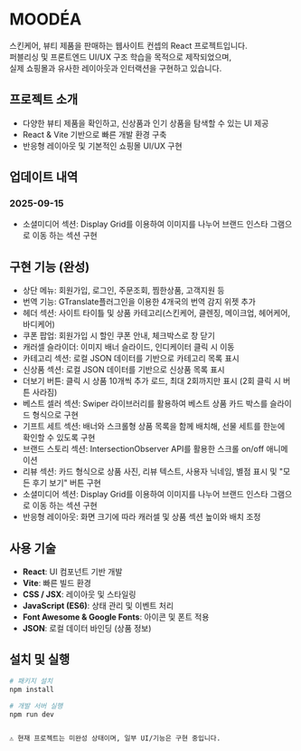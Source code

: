 # MOODÉA

스킨케어, 뷰티 제품을 판매하는 웹사이트 컨셉의 React 프로젝트입니다.  
퍼블리싱 및 프론트엔드 UI/UX 구조 학습을 목적으로 제작되었으며,  
실제 쇼핑몰과 유사한 레이아웃과 인터랙션을 구현하고 있습니다.

## 프로젝트 소개
- 다양한 뷰티 제품을 확인하고, 신상품과 인기 상품을 탐색할 수 있는 UI 제공
- React & Vite 기반으로 빠른 개발 환경 구축
- 반응형 레이아웃 및 기본적인 쇼핑몰 UI/UX 구현

## 업데이트 내역
### 2025-09-15
- 소셜미디어 섹션: Display Grid를 이용하여 이미지를 나누어 브랜드 인스타 그램으로 이동 하는 섹션 구현 

## 구현 기능 (완성)
- 상단 메뉴: 회원가입, 로그인, 주문조회, 찜한상품, 고객지원 등  
- 번역 기능: GTranslate플러그인을 이용한 4개국의 번역 감지 위젯 추가
- 헤더 섹션: 사이트 타이틀 및 상품 카테고리(스킨케어, 클렌징, 메이크업, 헤어케어, 바디케어)  
- 쿠폰 팝업: 회원가입 시 할인 쿠폰 안내, 체크박스로 창 닫기  
- 캐러셀 슬라이더: 이미지 배너 슬라이드, 인디케이터 클릭 시 이동  
- 카테고리 섹션: 로컬 JSON 데이터를 기반으로 카테고리 목록 표시
- 신상품 섹션: 로컬 JSON 데이터를 기반으로 신상품 목록 표시  
- 더보기 버튼: 클릭 시 상품 10개씩 추가 로드, 최대 2회까지만 표시 (2회 클릭 시 버튼 사라짐)
- 베스트 셀러 섹션: Swiper 라이브러리를 활용하여 베스트 상품 카드 박스를 슬라이드 형식으로 구현
- 기프트 세트 섹션: 배너와 스크롤형 상품 목록을 함께 배치해, 선물 세트를 한눈에 확인할 수 있도록 구현
- 브랜드 스토리 섹션: IntersectionObserver API를 활용한 스크롤 on/off 애니메이션
- 리뷰 섹션: 카드 형식으로 상품 사진, 리뷰 텍스트, 사용자 닉네임, 별점 표시 및 "모든 후기 보기" 버튼 구현
- 소셜미디어 섹션: Display Grid를 이용하여 이미지를 나누어 브랜드 인스타 그램으로 이동 하는 섹션 구현
- 반응형 레이아웃: 화면 크기에 따라 캐러셀 및 상품 섹션 높이와 배치 조정  

## 사용 기술
- **React**: UI 컴포넌트 기반 개발  
- **Vite**: 빠른 빌드 환경  
- **CSS / JSX**: 레이아웃 및 스타일링  
- **JavaScript (ES6)**: 상태 관리 및 이벤트 처리  
- **Font Awesome & Google Fonts**: 아이콘 및 폰트 적용  
- **JSON**: 로컬 데이터 바인딩 (상품 정보)  


## 설치 및 실행
```bash
# 패키지 설치
npm install

# 개발 서버 실행
npm run dev


⚠️ 현재 프로젝트는 미완성 상태이며, 일부 UI/기능은 구현 중입니다.